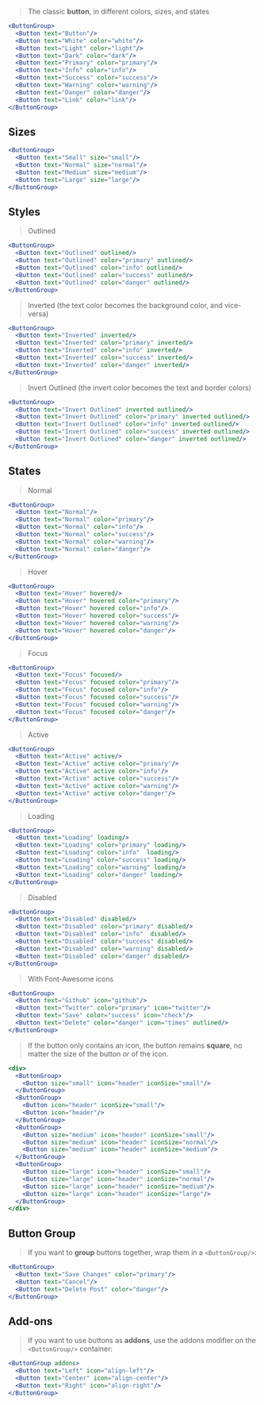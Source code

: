 > The classic **button**, in different colors, sizes, and states
```jsx
<ButtonGroup>
  <Button text="Button"/>
  <Button text="White" color="white"/>
  <Button text="Light" color="light"/>
  <Button text="Dark" color="dark"/>
  <Button text="Primary" color="primary"/>
  <Button text="Info" color="info"/>
  <Button text="Success" color="success"/>
  <Button text="Warning" color="warning"/>
  <Button text="Danger" color="danger"/>
  <Button text="Link" color="link"/>
</ButtonGroup>
```

## Sizes

```jsx
<ButtonGroup>
  <Button text="Small" size="small"/>
  <Button text="Normal" size="normal"/>
  <Button text="Medium" size="medium"/>
  <Button text="Large" size="large"/>
</ButtonGroup>
```

## Styles

> Outlined
```jsx
<ButtonGroup>
  <Button text="Outlined" outlined/>
  <Button text="Outlined" color="primary" outlined/>
  <Button text="Outlined" color="info" outlined/>
  <Button text="Outlined" color="success" outlined/>
  <Button text="Outlined" color="danger" outlined/>
</ButtonGroup>
```

> Inverted (the text color becomes the background color, and vice-versa)
```jsx
<ButtonGroup>
  <Button text="Inverted" inverted/>
  <Button text="Inverted" color="primary" inverted/>
  <Button text="Inverted" color="info" inverted/>
  <Button text="Inverted" color="success" inverted/>
  <Button text="Inverted" color="danger" inverted/>
</ButtonGroup>
```

> Invert Outlined (the invert color becomes the text and border colors)
```jsx
<ButtonGroup>
  <Button text="Invert Outlined" inverted outlined/>
  <Button text="Invert Outlined" color="primary" inverted outlined/>
  <Button text="Invert Outlined" color="info" inverted outlined/>
  <Button text="Invert Outlined" color="success" inverted outlined/>
  <Button text="Invert Outlined" color="danger" inverted outlined/>
</ButtonGroup>
```

## States

> Normal
```jsx
<ButtonGroup>
  <Button text="Normal"/>
  <Button text="Normal" color="primary"/>
  <Button text="Normal" color="info"/>
  <Button text="Normal" color="success"/>
  <Button text="Normal" color="warning"/>
  <Button text="Normal" color="danger"/>
</ButtonGroup>
```

> Hover
```jsx
<ButtonGroup>
  <Button text="Hover" hovered/>
  <Button text="Hover" hovered color="primary"/>
  <Button text="Hover" hovered color="info"/>
  <Button text="Hover" hovered color="success"/>
  <Button text="Hover" hovered color="warning"/>
  <Button text="Hover" hovered color="danger"/>
</ButtonGroup>
```

> Focus
```jsx
<ButtonGroup>
  <Button text="Focus" focused/>
  <Button text="Focus" focused color="primary"/>
  <Button text="Focus" focused color="info"/>
  <Button text="Focus" focused color="success"/>
  <Button text="Focus" focused color="warning"/>
  <Button text="Focus" focused color="danger"/>
</ButtonGroup>
```

> Active
```jsx
<ButtonGroup>
  <Button text="Active" active/>
  <Button text="Active" active color="primary"/>
  <Button text="Active" active color="info"/>
  <Button text="Active" active color="success"/>
  <Button text="Active" active color="warning"/>
  <Button text="Active" active color="danger"/>
</ButtonGroup>
```

> Loading
```jsx
<ButtonGroup>
  <Button text="Loading" loading/>
  <Button text="Loading" color="primary" loading/>
  <Button text="Loading" color="info"  loading/>
  <Button text="Loading" color="success" loading/>
  <Button text="Loading" color="warning" loading/>
  <Button text="Loading" color="danger" loading/>
</ButtonGroup>
```

> Disabled
```jsx
<ButtonGroup>
  <Button text="Disabled" disabled/>
  <Button text="Disabled" color="primary" disabled/>
  <Button text="Disabled" color="info"  disabled/>
  <Button text="Disabled" color="success" disabled/>
  <Button text="Disabled" color="warning" disabled/>
  <Button text="Disabled" color="danger" disabled/>
</ButtonGroup>
```

> With Font-Awesome icons
```jsx
<ButtonGroup>
  <Button text="Github" icon="github"/>
  <Button text="Twitter" color="primary" icon="twitter"/>
  <Button text="Save" color="success" icon="check"/>
  <Button text="Delete" color="danger" icon="times" outlined/>
</ButtonGroup>
```

> If the button only contains an icon, the button remains **square**, no matter the size of the button _or_ of the icon.
```jsx
<div>
  <ButtonGroup>
    <Button size="small" icon="header" iconSize="small"/>
  </ButtonGroup>
  <ButtonGroup>
    <Button icon="header" iconSize="small"/>
    <Button icon="header"/>
  </ButtonGroup>
  <ButtonGroup>
    <Button size="medium" icon="header" iconSize="small"/>
    <Button size="medium" icon="header" iconSize="normal"/>
    <Button size="medium" icon="header" iconSize="medium"/>
  </ButtonGroup>
  <ButtonGroup>
    <Button size="large" icon="header" iconSize="small"/>
    <Button size="large" icon="header" iconSize="normal"/>
    <Button size="large" icon="header" iconSize="medium"/>
    <Button size="large" icon="header" iconSize="large"/>
  </ButtonGroup>
</div>
```

## Button Group
> If you want to **group** buttons together, wrap them in a `<ButtonGroup/>`:
```jsx
<ButtonGroup>
  <Button text="Save Changes" color="primary"/>
  <Button text="Cancel"/>
  <Button text="Delete Post" color="danger"/>
</ButtonGroup>
```

## Add-ons
> If you want to use buttons as **addons**, use the addons modifier on the `<ButtonGroup/>` container:

```jsx
<ButtonGroup addons>
  <Button text="Left" icon="align-left"/>
  <Button text="Center" icon="align-center"/>
  <Button text="Right" icon="align-right"/>
</ButtonGroup>
```


